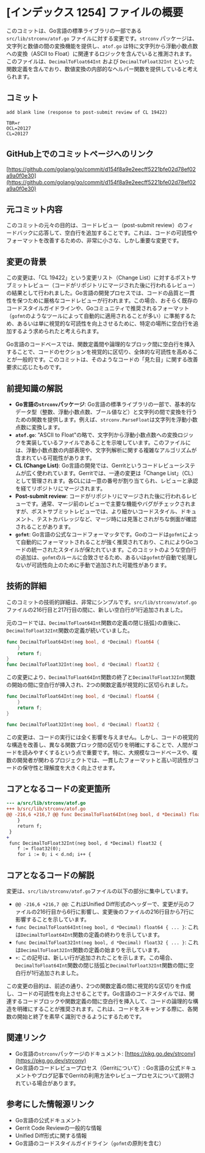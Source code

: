 # [インデックス 1254] ファイルの概要

このコミットは、Go言語の標準ライブラリの一部である `src/lib/strconv/atof.go` ファイルに対する変更です。`strconv` パッケージは、文字列と数値の間の変換機能を提供し、`atof.go` は特に文字列から浮動小数点数への変換（ASCII to Float）に関連するロジックを含んでいると推測されます。このファイルは、`DecimalToFloat64Int` および `DecimalToFloat32Int` といった関数定義を含んでおり、数値変換の内部的なヘルパー関数を提供していると考えられます。

## コミット

```
add blank line (response to post-submit review of CL 19422)

TBR=r
OCL=20127
CL=20127
```

## GitHub上でのコミットページへのリンク

[https://github.com/golang/go/commit/d154f8a9e2eecff5221bfe02d78ef02a9a0f0e30](https://github.com/golang/go/commit/d154f8a9e2eecff5221bfe02d78ef02a9a0f0e30)

## 元コミット内容

このコミットの元々の目的は、コードレビュー（post-submit review）のフィードバックに応答して、空白行を追加することです。これは、コードの可読性やフォーマットを改善するための、非常に小さな、しかし重要な変更です。

## 変更の背景

この変更は、「CL 19422」という変更リスト（Change List）に対するポストサブミットレビュー（コードがリポジトリにマージされた後に行われるレビュー）の結果として行われました。Go言語の開発プロセスでは、コードの品質と一貫性を保つために厳格なコードレビューが行われます。この場合、おそらく既存のコードスタイルガイドラインや、Goコミュニティで推奨されるフォーマット（`gofmt`のようなツールによって自動的に適用されることが多い）に準拠するため、あるいは単に視覚的な可読性を向上させるために、特定の場所に空白行を追加するよう求められたと考えられます。

Go言語のコードベースでは、関数定義間や論理的なブロック間に空白行を挿入することで、コードのセクションを視覚的に区切り、全体的な可読性を高めることが一般的です。このコミットは、そのようなコードの「見た目」に関する改善要求に応じたものです。

## 前提知識の解説

*   **Go言語の`strconv`パッケージ**: Go言語の標準ライブラリの一部で、基本的なデータ型（整数、浮動小数点数、ブール値など）と文字列の間で変換を行うための関数を提供します。例えば、`strconv.ParseFloat`は文字列を浮動小数点数に変換します。
*   **`atof.go`**: "ASCII to Float"の略で、文字列から浮動小数点数への変換ロジックを実装しているファイルであることを示唆しています。このファイルには、浮動小数点数の内部表現や、文字列解析に関する複雑なアルゴリズムが含まれている可能性があります。
*   **CL (Change List)**: Go言語の開発では、Gerritというコードレビューシステムが広く使われています。Gerritでは、一連の変更は「Change List」（CL）として管理されます。各CLには一意の番号が割り当てられ、レビューと承認を経てリポジトリにマージされます。
*   **Post-submit review**: コードがリポジトリにマージされた後に行われるレビューです。通常、マージ前のレビューで主要な機能やバグがチェックされますが、ポストサブミットレビューでは、より細かいコードスタイル、ドキュメント、テストカバレッジなど、マージ時には見落とされがちな側面が確認されることがあります。
*   **`gofmt`**: Go言語の公式なコードフォーマッタです。Goのコードは`gofmt`によって自動的にフォーマットされることが強く推奨されており、これによりGoコードの統一されたスタイルが保たれています。このコミットのような空白行の追加は、`gofmt`のルールに合致させるため、あるいは`gofmt`が自動で処理しないが可読性向上のために手動で追加された可能性があります。

## 技術的詳細

このコミットの技術的詳細は、非常にシンプルです。`src/lib/strconv/atof.go`ファイルの216行目と217行目の間に、新しい空白行が1行追加されました。

元のコードでは、`DecimalToFloat64Int`関数の定義の閉じ括弧`}`の直後に、`DecimalToFloat32Int`関数の定義が続いていました。

```go
func DecimalToFloat64Int(neg bool, d *Decimal) float64 {
	}
	return f;
}
func DecimalToFloat32Int(neg bool, d *Decimal) float32 {
```

この変更により、`DecimalToFloat64Int`関数の終了と`DecimalToFloat32Int`関数の開始の間に空白行が挿入され、2つの関数定義が視覚的に区切られました。

```go
func DecimalToFloat64Int(neg bool, d *Decimal) float64 {
	}
	return f;
}

func DecimalToFloat32Int(neg bool, d *Decimal) float32 {
```

この変更は、コードの実行には全く影響を与えません。しかし、コードの視覚的な構造を改善し、異なる関数ブロック間の区切りを明確にすることで、人間がコードを読みやすくするという点で重要です。特に、大規模なコードベースや、複数の開発者が関わるプロジェクトでは、一貫したフォーマットと高い可読性がコードの保守性と理解度を大きく向上させます。

## コアとなるコードの変更箇所

```diff
--- a/src/lib/strconv/atof.go
+++ b/src/lib/strconv/atof.go
@@ -216,6 +216,7 @@ func DecimalToFloat64Int(neg bool, d *Decimal) float64 {
 	}
 	return f;
 }
+
 func DecimalToFloat32Int(neg bool, d *Decimal) float32 {
 	f := float32(0);
 	for i := 0; i < d.nd; i++ {
```

## コアとなるコードの解説

変更は、`src/lib/strconv/atof.go`ファイルの以下の部分に集中しています。

*   `@@ -216,6 +216,7 @@`: これはUnified Diff形式のヘッダーで、変更が元のファイルの216行目から6行に影響し、変更後のファイルの216行目から7行に影響することを示しています。
*   `func DecimalToFloat64Int(neg bool, d *Decimal) float64 { ... }`: これは`DecimalToFloat64Int`関数の定義の終わりを示しています。
*   `func DecimalToFloat32Int(neg bool, d *Decimal) float32 { ... }`: これは`DecimalToFloat32Int`関数の定義の始まりを示しています。
*   `+`: この記号は、新しい行が追加されたことを示します。この場合、`DecimalToFloat64Int`関数の閉じ括弧と`DecimalToFloat32Int`関数の間に空白行が1行追加されました。

この変更の目的は、前述の通り、2つの関数定義の間に視覚的な区切りを作成し、コードの可読性を向上させることです。Go言語のコードスタイルでは、関連するコードブロックや関数定義の間に空白行を挿入して、コードの論理的な構造を明確にすることが推奨されます。これは、コードをスキャンする際に、各関数の開始と終了を素早く識別できるようにするためです。

## 関連リンク

*   Go言語の`strconv`パッケージのドキュメント: [https://pkg.go.dev/strconv](https://pkg.go.dev/strconv)
*   Go言語のコードレビュープロセス（Gerritについて）: Go言語の公式ドキュメントやブログ記事でGerritの利用方法やレビュープロセスについて説明されている場合があります。

## 参考にした情報源リンク

*   Go言語の公式ドキュメント
*   Gerrit Code Reviewの一般的な情報
*   Unified Diff形式に関する情報
*   Go言語のコードスタイルガイドライン（`gofmt`の原則を含む）
